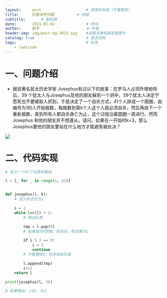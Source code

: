 ```yaml
---
layout:     post                    # 使用的布局（不需要改）
title:      约瑟夫环问题	        # 标题 
subtitle:     	# 副标题
date:       2021-05-01              # 时间
author:     新宇                     # 作者
header-img: img/post-bg-2015.jpg    #这篇文章标题背景图片
catalog: true                       # 是否归档
tags:                               # 标签
    - leetcode
---
```

# 一、问题介绍
- 据说著名犹太历史学家 Josephus有过以下的故事：在罗马人占领乔塔帕特后，39 个犹太人与Josephus及他的朋友躲到一个洞中，39个犹太人决定宁愿死也不要被敌人抓到，于是决定了一个自杀方式，41个人排成一个圆圈，由编号为1的人开始报数，每报数到第k个人这个人就必须自杀，然后再由下一个重新报数，直到所有人都自杀身亡为止，这个过程沿着圆圈一直进行。然而Josephus 和他的朋友并不想遵从。请问，如果在一开始时k=3，那么Josephus要他的朋友要站在什么地方才能避免被处决？

![](https://tva1.sinaimg.cn/large/008i3skNly1gq7pwoojkyj30et0ao769.jpg)


# 二、代码实现
```python
# 定义一个41个元素的数组

l = [_ for _ in range(1, 42)]


def josephus(l, k):
	# 定义标志位为1

    i = 1
    while len(l) > 2:
    	# 弹出队首

        tmp = l.pop(0)
        # 如果是3的倍数，则自杀，标志置为1

        if i % 3 == 0:
            i = 1
            continue
        # 不能整除3，则添加到队尾

        l.append(tmp)
        i+=1
    return l

print(josephus(l, 3))

# 结果输出: [16, 31]
```